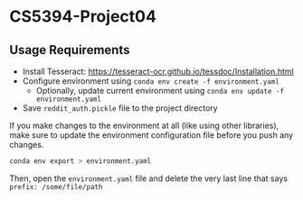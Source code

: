 # CS5394-Project04

## Usage Requirements
* Install Tesseract: https://tesseract-ocr.github.io/tessdoc/Installation.html
* Configure environment using `conda env create -f environment.yaml`
  * Optionally, update current environment using `conda env update -f environment.yaml`
* Save `reddit_auth.pickle` file to the project directory

If you make changes to the environment at all (like using other libraries), make sure to update the environment configuration file before you push any changes.
```bash
conda env export > environment.yaml
```

Then, open the `environment.yaml` file and delete the very last line that says `prefix: /some/file/path`